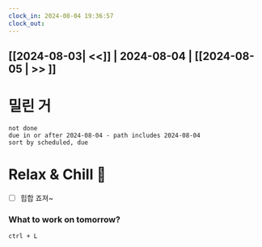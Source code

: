 ```yaml
---
clock_in: 2024-08-04 19:36:57
clock_out: 
---
```

## [[2024-08-03| <<]] | 2024-08-04 | [[2024-08-05 | >> ]]

# 밀린 거
```tasks
not done 
due in or after 2024-08-04 - path includes 2024-08-04 
sort by scheduled, due
```

# Relax & Chill 🍻
- [ ] 힙합 죠져~



### What to work on tomorrow?
`ctrl + L`
